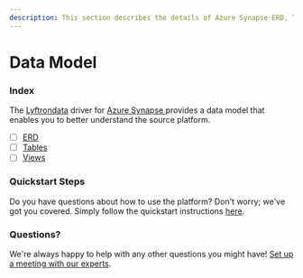 ```yaml
---
description: This section describes the details of Azure Synapse ERD, Tables, and Views.
---
```


# Data Model

### Index

The  [Lyftrondata](https://www.lyftrondata.com/) driver for [Azure Synapse](https://www.lyftrondata.com/integration/azure-synapse/)[ ](https://www.lyftrondata.com/integration/azure-synapse/)provides a data model that enables you to better understand the source platform.

* [ ] [ERD](../../../technology-analytics/azure-synapse/data-model/erd.md)
* [ ] [Tables](../../../technology-analytics/azure-synapse/data-model/tables.md)
* [ ] [Views](../../../technology-analytics/azure-synapse/data-model/views.md)

### Quickstart Steps

Do you have questions about how to use the platform? Don't worry; we've got you covered. Simply follow the quickstart instructions [here](../../../../quickstart-steps.md).

### Questions? <a href="#questions" id="questions"></a>

We're always happy to help with any other questions you might have! [Set up a meeting with our experts](https://www.lyftrondata.com/book-a-meeting/).

